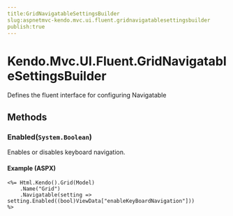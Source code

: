 ```yaml
---
title:GridNavigatableSettingsBuilder
slug:aspnetmvc-kendo.mvc.ui.fluent.gridnavigatablesettingsbuilder
publish:true
---
```


# Kendo.Mvc.UI.Fluent.GridNavigatableSettingsBuilder
Defines the fluent interface for configuring Navigatable



## Methods

### Enabled(`System.Boolean`)
Enables or disables keyboard navigation.




#### Example (ASPX)
    <%= Html.Kendo().Grid(Model)
        .Name("Grid")
        .Navigatable(setting => setting.Enabled((bool)ViewData["enableKeyBoardNavigation"]))
    %>



